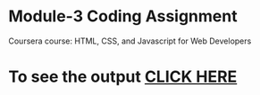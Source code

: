 # Module-3 Coding Assignment

Coursera course: HTML, CSS, and Javascript for Web Developers

# To see the output [CLICK HERE](https://satyamrai0510.github.io/coursera/module_3/)
